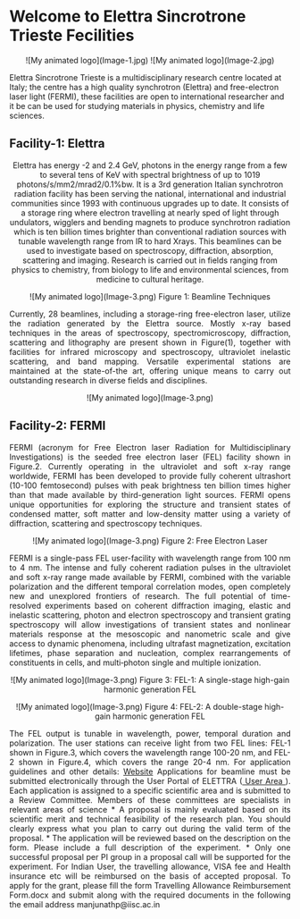 # Welcome to Elettra Sincrotrone Trieste Fecilities 
<p style='text-align: center;'>
 ![My animated logo](Image-1.jpg)
 ![My animated logo](Image-2.jpg)
 
Elettra Sincrotrone Trieste is a multidisciplinary research centre located at Italy; the centre has a high quality synchrotron (Elettra) and free-electron laser light (FERMI), these facilities are open to international researcher and it be can be used for studying materials in physics, chemistry and life sciences. 

## Facility-1: Elettra
<p style='text-align: center;'>
Elettra has energy -2 and 2.4 GeV, photons in the energy range from a few to several tens of KeV with spectral brightness of up to 1019 photons/s/mm2/mrad2/0.1%bw. It is a 3rd generation Italian synchrotron radiation facility has been serving the national, international and industrial communities since 1993 with continuous upgrades up to date. It consists of a storage ring where electron travelling at nearly sped of light through undulators, wigglers and bending magnets to produce synchrotron radiation which is ten billion times brighter than conventional radiation sources with tunable wavelength range from IR to hard Xrays. This beamlines can be used to investigate based on spectroscopy, diffraction, absorption, scattering and imaging. Research is carried out in fields ranging from physics to chemistry, from biology to life and environmental sciences, from medicine to cultural heritage. 
 
<p style='text-align: center;'>
![My animated logo](Image-3.png)
Figure 1: Beamline Techniques
<p style='text-align: justify;'>
Currently, 28 beamlines, including a storage-ring free-electron laser, utilize the radiation generated by the Elettra source. Mostly x-ray based techniques in the areas of spectroscopy, spectromicroscopy, diffraction, scattering and lithography are present shown in Figure(1), together with facilities for infrared microscopy and spectroscopy, ultraviolet inelastic scattering, and band mapping. Versatile experimental stations are maintained at the state-of-the art, offering unique means to carry out outstanding research in diverse fields and disciplines.

<p style='text-align: center;'>
![My animated logo](Image-3.png)

## Facility-2: FERMI
<p style='text-align: justify;'>
FERMI (acronym for Free Electron laser Radiation for Multidisciplinary Investigations) is the seeded free electron laser (FEL) facility shown in Figure.2.  Currently operating in the ultraviolet and soft x-ray range worldwide, FERMI has been developed to provide fully coherent ultrashort (10-100 femtosecond) pulses with peak brightness ten billion times higher than that made available by third-generation light sources. FERMI opens unique opportunities for exploring the structure and transient states of condensed matter, soft matter and low-density matter using a variety of diffraction, scattering and spectroscopy techniques.

<p style='text-align: center;'>
![My animated logo](Image-3.png) 
Figure 2:  Free Electron Laser

<p style='text-align: justify;'>
FERMI is a single-pass FEL user-facility with wavelength range from 100 nm to 4 nm. The intense and fully coherent radiation pulses in the ultraviolet and soft x-ray range made available by FERMI, combined with the variable polarization and the different temporal correlation modes, open completely new and unexplored frontiers of research. The full potential of time-resolved experiments based on coherent diffraction imaging, elastic and inelastic scattering, photon and electron spectroscopy and transient grating spectroscopy will allow investigations of transient states and nonlinear materials response at the mesoscopic and nanometric scale and give access to dynamic phenomena, including ultrafast magnetization, excitation lifetimes, phase separation and nucleation, complex rearrangements of constituents in cells, and multi‐photon single and multiple ionization.

<p style='text-align: center;'>
![My animated logo](Image-3.png)  
Figure 3: FEL-1: A single-stage high-gain harmonic generation FEL

<p style='text-align: center;'>
![My animated logo](Image-3.png)  
Figure 4: FEL-2: A double-stage high-gain harmonic generation FEL

<p style='text-align: justify;'>
The FEL output is tunable in wavelength, power, temporal duration and polarization. The user stations can receive light from two FEL lines: FEL-1 shown in Figure.3, which covers the wavelength range 100-20 nm, and FEL-2 shown in Figure.4, which covers the range 20-4 nm. 
For application guidelines and other details: <a href="https://www.elettra.eu/index.html"> Website</a>
Applications for beamline must be submitted electronically through the User Portal of ELETTRA (<a href="https://www.elettra.eu/userarea/apbt.html"> User Area </a>). Each application is assigned to a specific scientific area and is submitted to a Review Committee. Members of these committees are specialists in relevant areas of science
*	A proposal is mainly evaluated based on its scientific merit and technical feasibility of the research plan. You should clearly express what you plan to carry out during the valid term of the proposal.
*	The application will be reviewed based on the description on the form. Please include a full description of the experiment.
*	Only one successful proposal per PI group in a proposal call will be supported for the experiment.        
For Indian User, the travelling allowance, VISA fee and Health insurance etc will be reimbursed on the basis of accepted proposal.
To apply for the grant, please fill the form Travelling Allowance Reimbursement Form.docx and submit along with the required documents in the following the email address manjunathp@iisc.ac.in


